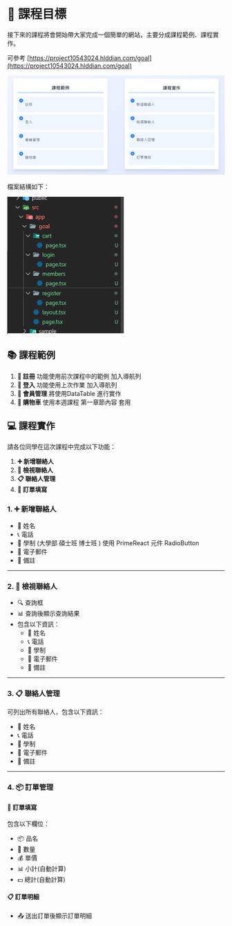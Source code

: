 # 🎯 課程目標

接下來的課程將會開始帶大家完成一個簡單的網站，主要分成課程範例、課程實作。

可參考 [https://project10543024.hlddian.com/goal](https://project10543024.hlddian.com/goal)

![1748182333005](course/goal1/image/Content/1748182333005.png)

檔案結構如下：

![1748177654758](course/goal1/image/Content/1748177654758.png)

## 📚 課程範例

1. **👤 註冊** 功能使用前次課程中的範例 加入導航列
2. **🔑 登入** 功能使用上次作業 加入導航列
3. **👥 會員管理** 將使用DataTable 進行實作
4. **🛒 購物車** 使用本週課程 第一章節內容 套用

## 💻 課程實作

請各位同學在這次課程中完成以下功能：

1. **➕ 新增聯絡人**
2. **👀 檢視聯絡人**
3. **📋 聯絡人管理**
4. **📝 訂單填寫**

### 1. ➕ 新增聯絡人

- 📝 姓名
- 📞 電話
- 👥 學制 (大學部 碩士班 博士班 ) 使用 PrimeReact 元件 RadioButton
- 📧 電子郵件
- 📝 備註

---

### 2. 👀 檢視聯絡人

- 🔍 查詢框
- 📊 查詢後顯示查詢結果
- 包含以下資訊：
  - 📝 姓名
  - 📞 電話
  - 👥 學制
  - 📧 電子郵件
  - 📝 備註

---

### 3. 📋 聯絡人管理

可列出所有聯絡人，包含以下資訊：

- 📝 姓名
- 📞 電話
- 👥 學制
- 📧 電子郵件
- 📝 備註

---

### 4. 📦 訂單管理

#### 📝 訂單填寫

包含以下欄位：

- 📦 品名
- 🔢 數量
- 💰 單價
- 📊 小計(自動計算)
- 💵 總計(自動計算)

#### 📋 訂單明細

- 📤 送出訂單後顯示訂單明細
